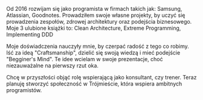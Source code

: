 Od 2016 rozwijam się jako programista w firmach takich jak:
Samsung, Atlassian, Goodnotes.
Prowadziłem swoje własne projekty, by uczyć się prowadzenia zespołów,
zdrowej architektury oraz podejścia biznesowego.
Moje 3 ulubione książki to:
Clean Architecture, Extreme Programming, Implementing DDD

Moje doświadczenia nauczyły mnie, by czerpać radość z tego co robimy.
Iść za ideą "Craftsmanship", dzielić się swoją wiedzą i mieć podejście "Begginer's Mind".
Te idee wcielam w swoje prezentacje, choć niezauważalne na pierwszy rzut oka.

Chcę w przyszłości objąć rolę wspierającą jako konsultant, czy trener.
Teraz planuję stworzyć społeczność w Trójmieście, która wspiera ambitnych programistów.